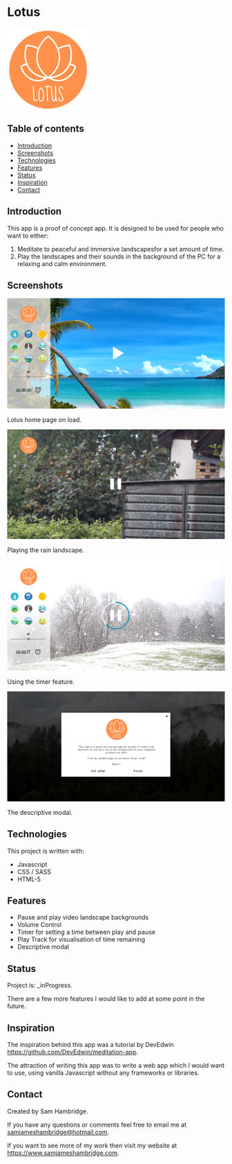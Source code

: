 # Lotus

![Logo](./img/lotus.png)

## Table of contents
* [Introduction](#introduction)
* [Screenshots](#screenshots)
* [Technologies](#technologies)
* [Features](#features)
* [Status](#status)
* [Inspiration](#inspiration)
* [Contact](#contact)

## Introduction
This app is a proof of concept app. It is designed to be used for people who want to either: 
1. Meditate to peaceful and immersive landscapesfor a set amount of time.
2. Play the landscapes and their sounds in the background of the PC for a relaxing and calm environment. 

## Screenshots

![home-screen](https://github.com/samjameshambridge/Lotus/blob/screenshots/screenshots/home-screen.png)

Lotus home page on load.

![home-screen](https://github.com/samjameshambridge/Lotus/blob/screenshots/screenshots/rain-play.png)

Playing the rain landscape.

![home-screen](https://github.com/samjameshambridge/Lotus/blob/screenshots/screenshots/timer.png)

Using the timer feature.

![home-screen](https://github.com/samjameshambridge/Lotus/blob/screenshots/screenshots/modal.png)

The descriptive modal.

## Technologies
This project is written with:
* Javascript
* CSS / SASS
* HTML-5

## Features

* Pause and play video landscape backgrounds 
* Volume Control
* Timer for setting a time between play and pause
* Play Track for visualisation of time remaining
* Descriptive modal

## Status

Project is: _inProgress.

There are a few more features I would like to add at some point in the future.

## Inspiration

The inspiration behind this app was a tutorial by DevEdwin https://github.com/DevEdwin/meditation-app.

The attraction of writing this app was to write a web app which I would want to use, using vanilla Javascript without any frameworks or libraries.

## Contact

Created by Sam Hambridge.

If you have any questions or comments feel free to email me at samjameshambridge@hotmail.com.

If you want to see more of my work then visit my website at https://www.samjameshambridge.com.
